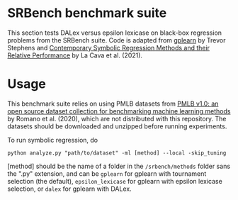 
# SRBench benchmark suite
This section tests DALex versus epsilon lexicase on black-box regression problems from the SRBench suite. Code is adapted from [gplearn](https://github.com/trevorstephens/gplearn/tree/main) by Trevor Stephens and [Contemporary Symbolic Regression Methods and their Relative Performance](https://arxiv.org/abs/2107.14351) by La Cava et al. (2021).

# Usage

This benchmark suite relies on using PMLB datasets from [PMLB v1.0: an open source dataset collection for benchmarking machine learning methods](https://arxiv.org/abs/2012.00058) by Romano et al. (2020), which are not distributed with this repository. The datasets should be downloaded and unzipped before running experiments.

To run symbolic regression, do

`python analyze.py "path/to/dataset" -ml [method] --local -skip_tuning`

[method] should be the name of a folder in the `/srbench/methods` folder sans the ".py" extension, and can be `gplearn` for gplearn with tournament selection (the default), `epsilon_lexicase` for gplearn with epsilon lexicase selection, or `dalex` for gplearn with DALex. 
